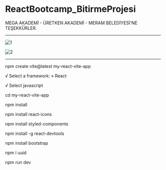 # ReactBootcamp_BitirmeProjesi

MEGA AKADEMİ - ÜRETKEN AKADEMİ - MERAM BELEDİYESİ'NE TEŞEKKÜRLER.

----------------------------------------------------------------

![1](https://github.com/TkN42/ReactBootcamp_BitirmeProjesi/assets/29886553/7b8a254c-afef-40fa-8e1b-3e28e4dd1095)

![2](https://github.com/TkN42/ReactBootcamp_BitirmeProjesi/assets/29886553/6884fca4-ba3f-48f5-af2e-a2e18e3d2dcd)

----------------------------------------------------------------


npm create vite@latest my-react-vite-app

√ Select a framework: » React

√ Select javascript

cd my-react-vite-app

npm install

npm install react-icons

npm install styled-components

npm install -g react-devtools

npm install bootstrap

npm i uuid

npm run dev
